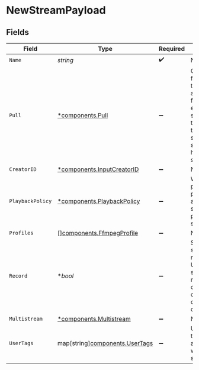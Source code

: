 # NewStreamPayload


## Fields

| Field                                                                                                                                                                  | Type                                                                                                                                                                   | Required                                                                                                                                                               | Description                                                                                                                                                            | Example                                                                                                                                                                |
| ---------------------------------------------------------------------------------------------------------------------------------------------------------------------- | ---------------------------------------------------------------------------------------------------------------------------------------------------------------------- | ---------------------------------------------------------------------------------------------------------------------------------------------------------------------- | ---------------------------------------------------------------------------------------------------------------------------------------------------------------------- | ---------------------------------------------------------------------------------------------------------------------------------------------------------------------- |
| `Name`                                                                                                                                                                 | *string*                                                                                                                                                               | :heavy_check_mark:                                                                                                                                                     | N/A                                                                                                                                                                    | test_stream                                                                                                                                                            |
| `Pull`                                                                                                                                                                 | [*components.Pull](../../models/components/pull.md)                                                                                                                    | :heavy_minus_sign:                                                                                                                                                     | Configuration for a stream that should be actively pulled from an<br/>external source, rather than pushed to Livepeer. If specified, the<br/>stream will not have a streamKey. |                                                                                                                                                                        |
| `CreatorID`                                                                                                                                                            | [*components.InputCreatorID](../../models/components/inputcreatorid.md)                                                                                                | :heavy_minus_sign:                                                                                                                                                     | N/A                                                                                                                                                                    |                                                                                                                                                                        |
| `PlaybackPolicy`                                                                                                                                                       | [*components.PlaybackPolicy](../../models/components/playbackpolicy.md)                                                                                                | :heavy_minus_sign:                                                                                                                                                     | Whether the playback policy for a asset or stream is public or signed                                                                                                  |                                                                                                                                                                        |
| `Profiles`                                                                                                                                                             | [][components.FfmpegProfile](../../models/components/ffmpegprofile.md)                                                                                                 | :heavy_minus_sign:                                                                                                                                                     | N/A                                                                                                                                                                    |                                                                                                                                                                        |
| `Record`                                                                                                                                                               | **bool*                                                                                                                                                                | :heavy_minus_sign:                                                                                                                                                     | Should this stream be recorded? Uses default settings. For more<br/>customization, create and configure an object store.<br/>                                          | false                                                                                                                                                                  |
| `Multistream`                                                                                                                                                          | [*components.Multistream](../../models/components/multistream.md)                                                                                                      | :heavy_minus_sign:                                                                                                                                                     | N/A                                                                                                                                                                    |                                                                                                                                                                        |
| `UserTags`                                                                                                                                                             | map[string][components.UserTags](../../models/components/usertags.md)                                                                                                  | :heavy_minus_sign:                                                                                                                                                     | User input tags associated with the stream                                                                                                                             |                                                                                                                                                                        |